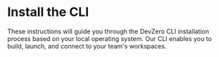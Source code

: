 # Install the CLI

These instructions will guide you through the DevZero CLI installation process based on your local operating system. Our CLI enables you to build, launch, and connect to your team's workspaces.
